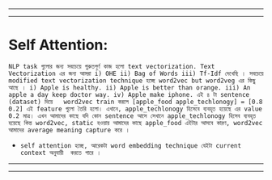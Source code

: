 <br>

---
---

# Self Attention:

`NLP task গুলোর জন্য সবচেয়ে গুরুতপূর্ণ কাজ হলো text vectorization. Text Vectorization এর জন্য আমরা i) OHE ii) Bag of Words iii) Tf-Idf দেখেছি । সবচেয়ে modified text vectorization technique হচ্ছে word2vec but word2veg এর কিছু আছে । i) Apple is healthy. ii) Apple is better than orange. iii) An apple a day keep doctor way. iv) Apple make iphone. এই ৪ টা sentence  (dataset) দিয়ে   word2vec train করলে [apple_food apple_techlonogy] = [0.8 0.2] এই feature গুলো তৈরি হলো। এখানে, apple_techlonogy হিসেবে ব্যবহৃত হয়েছে এর value 0.2 মাত্র। এখন আমাদের কাছে যদি কোন sentence আসে সেখানে apple_techlonogy হিসেব ব্যবহৃত হয়েছে কিন্ত word2vec, static হওয়ায় আমাদের কাছে apple_food এইটার আসবে কারণ, word2vec আমাদের average meaning capture করে ।  `

- `self attention হচ্ছে, আরেকটা word embedding technique যেইটা current context অনুযায়ী  করতে পারে । `


---
---